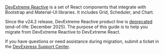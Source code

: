[DevExtreme Reactive](https://devexpress.github.io/devextreme-reactive/) is a set of React components that integrate with Bootstrap and Material-UI libraries. It includes Grid, Scheduler, and Chart.

Since the v24.2 release, DevExtreme Reactive product line is [deprecated](https://github.com/DevExpress/devextreme-reactive/blob/master/README.md) (end-of-life: December 2025). The purpose of this guide is to help you migrate from DevExtreme Reactive to DevExtreme React.

If you have questions or need assistance during migration, submit a ticket in the [DevExpress Support Center](https://supportcenter.devexpress.com/ticket/create?PlatformedProductId=d34a3391-ecfe-4eed-b996-778955778e04:3dad4948-67d7-11e7-82ec-54271e19360e).